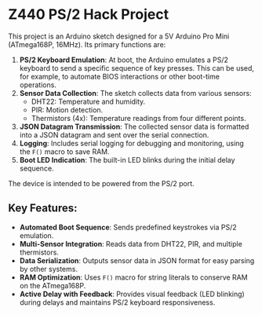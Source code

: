 # Z440 PS/2 Hack Project

This project is an Arduino sketch designed for a 5V Arduino Pro Mini (ATmega168P, 16MHz). Its primary functions are:

1.  **PS/2 Keyboard Emulation**: At boot, the Arduino emulates a PS/2 keyboard to send a specific sequence of key presses. This can be used, for example, to automate BIOS interactions or other boot-time operations.
2.  **Sensor Data Collection**: The sketch collects data from various sensors:
    *   DHT22: Temperature and humidity.
    *   PIR: Motion detection.
    *   Thermistors (4x): Temperature readings from four different points.
3.  **JSON Datagram Transmission**: The collected sensor data is formatted into a JSON datagram and sent over the serial connection.
4.  **Logging**: Includes serial logging for debugging and monitoring, using the `F()` macro to save RAM.
5.  **Boot LED Indication**: The built-in LED blinks during the initial delay sequence.

The device is intended to be powered from the PS/2 port.

## Key Features:

*   **Automated Boot Sequence**: Sends predefined keystrokes via PS/2 emulation.
*   **Multi-Sensor Integration**: Reads data from DHT22, PIR, and multiple thermistors.
*   **Data Serialization**: Outputs sensor data in JSON format for easy parsing by other systems.
*   **RAM Optimization**: Uses `F()` macro for string literals to conserve RAM on the ATmega168P.
*   **Active Delay with Feedback**: Provides visual feedback (LED blinking) during delays and maintains PS/2 keyboard responsiveness.
